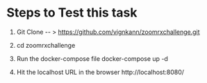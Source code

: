 # Steps to Test this task

1. Git Clone  -- > https://github.com/vignkann/zoomrxchallenge.git 

2. cd zoomrxchallenge

3. Run the docker-compose file
    docker-compose up -d

4. Hit the localhost URL in the browser
     http://localhost:8080/